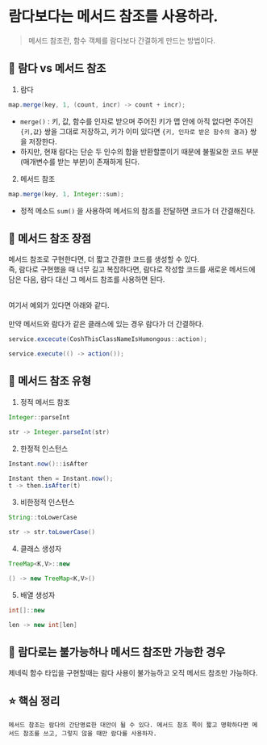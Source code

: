 # 람다보다는 메서드 참조를 사용하라.
> 메서드 참조란, 함수 객체를 람다보다 간결하게 만드는 방법이다.

## 📌 람다 vs 메서드 참조
1. 람다
```java
map.merge(key, 1, (count, incr) -> count + incr);
```
- `merge()` : 키, 값, 함수를 인자로 받으며 주어진 키가 맵 안에 아직 없다면 주어진 `{키,값}` 쌍을 그대로 저장하고, 키가 이미 있다면 `{키, 인자로 받은 함수의 결과}` 쌍을 저장한다.
- 하지만, 현재 람다는 단순 두 인수의 합을 반환할뿐이기 때문에 불필요한 코드 부분(매개변수를 받는 부분)이 존재하게 된다.

2. 메서드 참조
```java
map.merge(key, 1, Integer::sum);
```
- 정적 메소드 `sum()` 을 사용하여 메서드의 참조를 전달하면 코드가 더 간결해진다.

## 📌 메서드 참조 장점
메서드 참조로 구현한다면, 더 짧고 간결한 코드를 생성할 수 있다. <br>
즉, 람다로 구현했을 때 너무 길고 복잡하다면, 람다로 작성할 코드를 새로운 메서드에 담은 다음, 람다 대신 그 메서드 참조를 사용하면 된다. <br>

<br>
여기서 예외가 있다면 아래와 같다. <br>
<br>
만약 메서드와 람다가 같은 클래스에 있는 경우 람다가 더 간결하다. <br>

```java
service.excecute(CoshThisClassNameIsHumongous::action);

service.execute(() -> action());
```

## 📌 메서드 참조 유형
1. 정적 메서드 참조
```java
Integer::parseInt
```
```java
str -> Integer.parseInt(str)
```
2. 한정적 인스턴스
```java
Instant.now()::isAfter
```
```java
Instant then = Instant.now();
t -> then.isAfter(t)
```
3. 비한정적 인스턴스
```java
String::toLowerCase
```
```java
str -> str.toLowerCase()
```
4. 클래스 생성자
```java
TreeMap<K,V>::new
```
```java
() -> new TreeMap<K,V>()
```
5. 배열 생성자
```java
int[]::new
```
```java
len -> new int[len]
```

## 📌 람다로는 불가능하나 메서드 참조만 가능한 경우
제네릭 함수 타입을 구현할때는 람다 사용이 불가능하고 오직 메서드 참조만 가능하다. <br>

## ⭐️ 핵심 정리
```
메서드 참조는 람다의 간단명료한 대안이 될 수 있다. 메서드 참조 쪽이 짧고 명확하다면 메서드 참조를 쓰고, 그렇지 않을 때만 람다를 사용하자.
```
